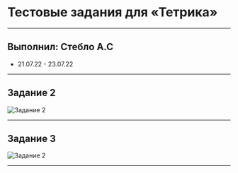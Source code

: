 # Тестовые задания для «Тетрика»
____
## Выполнил: Стебло А.С
- 21.07.22 - 23.07.22
____
## Задание 2
![Задание 2](https://github.com/Facassanxt/Tetrika_Test/blob/main/screenshots/2.png?raw=true)
____
## Задание 3
![Задание 2](https://github.com/Facassanxt/Tetrika_Test/blob/main/screenshots/3.png?raw=true)
____
